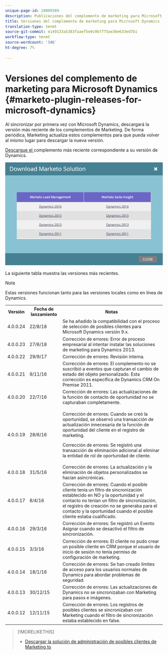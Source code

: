 ```yaml
---
unique-page-id: 10099389
description: Publicaciones del complemento de marketing para Microsoft Dynamics - Documentos de marketing - Documentación del producto
title: Versiones del complemento de marketing para Microsoft Dynamics
translation-type: tm+mt
source-git-commit: e149133a5383faaef5e9c9b7775ae36e633ed7b1
workflow-type: tm+mt
source-wordcount: '346'
ht-degree: 7%

---
```



# Versiones del complemento de marketing para Microsoft Dynamics {#marketo-plugin-releases-for-microsoft-dynamics}

Al sincronizar por primera vez con Microsoft Dynamics, descargará la versión más reciente de los complementos de Marketing. De forma periódica, Marketing actualiza estos complementos para que pueda volver al mismo lugar para descargar la nueva versión.

[Descargue el ](sync-setup/download-the-marketo-lead-management-solution.md) complemento más reciente correspondiente a su versión de Dynamics.

![](assets/lead-management-solution.png)

La siguiente tabla muestra las versiones más recientes.

>[!NOTE]
>
>Estas versiones funcionan tanto para las versiones locales como en línea de Dynamics.

<table> 
 <tbody> 
  <tr> 
   <th colspan="1">Versión</th> 
   <th colspan="1">Fecha de lanzamiento</th> 
   <th>Notas</th> 
  </tr> 
  <tr> 
   <td colspan="1">4.0.0.24</td> 
   <td colspan="1">22/8/18</td> 
   <td colspan="1">Se ha añadido la compatibilidad con el proceso de selección de posibles clientes para Microsoft Dynamics versión 9.x.</td> 
  </tr> 
  <tr> 
   <td colspan="1">4.0.0.23</td> 
   <td colspan="1">27/6/18</td> 
   <td colspan="1">Corrección de errores: Error de proceso empresarial al intentar instalar las soluciones de marketing para Dynamics 2013.</td> 
  </tr> 
  <tr> 
   <td colspan="1">4.0.0.22</td> 
   <td colspan="1">29/9/17</td> 
   <td colspan="1">Corrección de errores: Revisión interna.</td> 
  </tr> 
  <tr> 
   <td colspan="1"><p>4.0.0.21</p></td> 
   <td colspan="1">9/11/16</td> 
   <td colspan="1">Corrección de errores: El complemento no se suscribió a eventos que capturan el cambio de estado del objeto personalizado. Esta corrección es específica de Dynamics CRM On Premise 2011. </td> 
  </tr> 
  <tr> 
   <td colspan="1">4.0.0.20</td> 
   <td colspan="1">22/7/16</td> 
   <td colspan="1">Corrección de errores: Las actualizaciones de la función de contacto de oportunidad no se capturaban completamente.</td> 
  </tr> 
  <tr> 
   <td colspan="1">4.0.0.19</td> 
   <td colspan="1">28/6/16</td> 
   <td colspan="1"><p>Corrección de errores: Cuando se creó la oportunidad, se observó una transacción de actualización innecesaria de la función de oportunidad del cliente en el registro de marketing. </p><p>Corrección de errores: Se registró una transacción de eliminación adicional al eliminar la entidad de rol de oportunidad de cliente.</p></td> 
  </tr> 
  <tr> 
   <td colspan="1">4.0.0.18</td> 
   <td colspan="1">31/5/16</td> 
   <td colspan="1">Corrección de errores:  La actualización y la eliminación de objetos personalizados se hacían asincrónicas.</td> 
  </tr> 
  <tr> 
   <td colspan="1">4.0.0.17</td> 
   <td colspan="1">8/4/16</td> 
   <td colspan="1">Corrección de errores: Cuando el posible cliente tenía un filtro de sincronización establecido en NO y la oportunidad y el contacto no tenían un filtro de sincronización, el registro de creación no se generaba para el contacto y la oportunidad cuando el posible cliente estaba cualificado.</td> 
  </tr> 
  <tr> 
   <td colspan="1">4.0.0.16</td> 
   <td colspan="1">29/3/16</td> 
   <td>Corrección de errores: Se registró un Evento Asignar cuando se desactivó el filtro de sincronización.</td> 
  </tr> 
  <tr> 
   <td colspan="1">4.0.0.15</td> 
   <td colspan="1">3/3/16</td> 
   <td colspan="1">Corrección de errores: El cliente no pudo crear un posible cliente en CRM porque el usuario de inicio de sesión no tenía permiso de configuración de marketing.</td> 
  </tr> 
  <tr> 
   <td colspan="1">4.0.0.14</td> 
   <td colspan="1">18/1/16</td> 
   <td colspan="1">Corrección de errores: Se han creado límites de acceso para los usuarios normales de Dynamics para abordar problemas de seguridad.</td> 
  </tr> 
  <tr> 
   <td colspan="1">4.0.0.13</td> 
   <td colspan="1">30/12/15</td> 
   <td>Corrección de errores: Las actualizaciones de Dynamics no se sincronizaban con Marketing para pasos e imágenes.</td> 
  </tr> 
  <tr> 
   <td colspan="1">4.0.0.12</td> 
   <td colspan="1">12/11/15</td> 
   <td colspan="1">Corrección de errores: Los registros de posibles clientes se sincronizaban con Marketing cuando el filtro de sincronización estaba establecido en false.</td> 
  </tr> 
 </tbody> 
</table>

>[!MORELIKETHIS]
>
>* [Descargar la solución de administración de posibles clientes de Marketing to](sync-setup/download-the-marketo-lead-management-solution.md)

